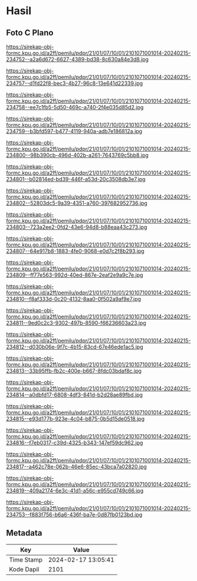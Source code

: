 # Hasil

## Foto C Plano

https://sirekap-obj-formc.kpu.go.id/a2ff/pemilu/pdpr/21/01/07/10/01/2101071001014-20240215-234752--a2a6d672-6627-4389-bd38-8c630a84e3d8.jpg

https://sirekap-obj-formc.kpu.go.id/a2ff/pemilu/pdpr/21/01/07/10/01/2101071001014-20240215-234757--d1fd22f8-bec3-4b27-96c8-13e641d22339.jpg

https://sirekap-obj-formc.kpu.go.id/a2ff/pemilu/pdpr/21/01/07/10/01/2101071001014-20240215-234758--ee7c1fb5-5d50-469c-a740-2f4e035d85d2.jpg

https://sirekap-obj-formc.kpu.go.id/a2ff/pemilu/pdpr/21/01/07/10/01/2101071001014-20240215-234759--b3bfd597-b477-4119-940a-adb7e186812a.jpg

https://sirekap-obj-formc.kpu.go.id/a2ff/pemilu/pdpr/21/01/07/10/01/2101071001014-20240215-234800--98b390cb-496d-402b-a261-7643769c5bb8.jpg

https://sirekap-obj-formc.kpu.go.id/a2ff/pemilu/pdpr/21/01/07/10/01/2101071001014-20240215-234801--b02814ed-bd39-446f-a53d-20c3508db3e7.jpg

https://sirekap-obj-formc.kpu.go.id/a2ff/pemilu/pdpr/21/01/07/10/01/2101071001014-20240215-234802--52803dc5-9a39-4351-a760-397682952736.jpg

https://sirekap-obj-formc.kpu.go.id/a2ff/pemilu/pdpr/21/01/07/10/01/2101071001014-20240215-234803--723a2ee2-0fd2-43e6-94d8-b88eaa43c273.jpg

https://sirekap-obj-formc.kpu.go.id/a2ff/pemilu/pdpr/21/01/07/10/01/2101071001014-20240215-234807--64e917b8-1883-4fe0-9068-e0d7c2f8b293.jpg

https://sirekap-obj-formc.kpu.go.id/a2ff/pemilu/pdpr/21/01/07/10/01/2101071001014-20240215-234809--ff77e563-992d-40ed-867e-2eaf2e9a9c7e.jpg

https://sirekap-obj-formc.kpu.go.id/a2ff/pemilu/pdpr/21/01/07/10/01/2101071001014-20240215-234810--f8af333d-0c20-4132-8aa0-0f502a9af9e7.jpg

https://sirekap-obj-formc.kpu.go.id/a2ff/pemilu/pdpr/21/01/07/10/01/2101071001014-20240215-234811--9ed0c2c3-9302-497b-8590-f66236603a23.jpg

https://sirekap-obj-formc.kpu.go.id/a2ff/pemilu/pdpr/21/01/07/10/01/2101071001014-20240215-234812--d030b06e-9f7c-4b15-83cd-67e46ede1ac5.jpg

https://sirekap-obj-formc.kpu.go.id/a2ff/pemilu/pdpr/21/01/07/10/01/2101071001014-20240215-234813--33b95ffb-fb2c-400e-b667-8fdc03bdaf8c.jpg

https://sirekap-obj-formc.kpu.go.id/a2ff/pemilu/pdpr/21/01/07/10/01/2101071001014-20240215-234814--a0dbfd17-6808-4df3-841d-b2d28ae89fbd.jpg

https://sirekap-obj-formc.kpu.go.id/a2ff/pemilu/pdpr/21/01/07/10/01/2101071001014-20240215-234815--e93d177b-923e-4c04-b875-0b5d15de0518.jpg

https://sirekap-obj-formc.kpu.go.id/a2ff/pemilu/pdpr/21/01/07/10/01/2101071001014-20240215-234816--f7eb0317-c39d-4325-b343-147ef59dc962.jpg

https://sirekap-obj-formc.kpu.go.id/a2ff/pemilu/pdpr/21/01/07/10/01/2101071001014-20240215-234817--a462c78e-062b-46e6-85ec-43bca7a02820.jpg

https://sirekap-obj-formc.kpu.go.id/a2ff/pemilu/pdpr/21/01/07/10/01/2101071001014-20240215-234819--409a2174-6e3c-41d1-a56c-e955cd749c66.jpg

https://sirekap-obj-formc.kpu.go.id/a2ff/pemilu/pdpr/21/01/07/10/01/2101071001014-20240215-234753--f883f756-b6a6-436f-ba7e-0d87fb0123bd.jpg


## Metadata

| Key        | Value               |
| ---------- | ------------------- |
| Time Stamp | 2024-02-17 13:05:41 |
| Kode Dapil | 2101                |



